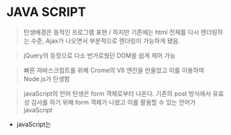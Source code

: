 # JAVA SCRIPT

> 탄생배경은 동적인 프로그램 표현 / 하지만 기존에는 html 전체를 다시 렌더링하는 수준, Ajax가 나오면서 부분적으로 렌더링이 가능하게 됐음.

>jQuery의 등장으로 다소 번거로웠던 DOM을 쉽게 제어 가능

> 빠른 자바스크립트를 위해 Crome의 V8 엔진을 만들었고 이를 이용하여 Node.js가 탄생함

> javaScript의 언어 탄생은 form 객체로부터 나온다. 기존의 post 방식에서 유효성 검사를 하기 위해 form 객체가 나왔고 이를 활용할 수 있는 언어가 javaScript



- javaScript는 <script> 태그 사이에 위치한다.

  ​

- 변수선언은 var로 한다./ 참조변수가 됨. (autoboxing)
  - wrapper 클래스로 형식 지정 (Boolean, Number, String)

    - var numb = new Number(3); / var numb = 3;    (json 에 의해 자동으로 왼쪽으로 변화)
    - 형식을 정해주지 않으면 undefined라는 값으로 정의됨. var x;

    ​

- 배열 객체 Array(); / stack 구조
  - push 를 통해 넣을 수 있음.
  - pop을 통해 꺼낼 수 있음.
  - 배열변수[인덱스]= 값;
    - 초기 인덱스를 큰 수를 넣으면 그 아래 값들은 empty로 들어감 ex) num[4]=32
  - 배열 객체를 선언 할 때 값이 1개면 배열의 길이 여러개면 초기 셋팅
    - var nums= new Array(5);  : 길이5
    - var nums = new Array(3,4,5,hello);  : 배열 [3,4,5,hello]
  - splice() 메소드로 배열 관리 가능
    - nums.splice(1) : 인덱스 1 부터 이후 값 삭제

    - nums.splice(1,2) : 인덱스 1부터 2개의 값 삭제

    - nums.splice(1,2,"삽입") : 인덱스 1부터 2개 값 삭제하고 3번째 넣기

    - nums.splice(1,0,"추가") : 1위치에 "추가"

      ​

- 오브젝트 객체는 1대1 대응 객체임 키 값과 밸류값 존재 (Mash? Hash와 비슷)




- 자바스크립트는 객체를 먼저 만들고 class와 prototype을 부여하는 순서로 진행
  - 정의도 안하고  var exam= new Object(); 후 갑자기 exam.kor=30; 으로 부여 가능
  - 단, 오타에 주의해야함. 오타날 시에도 그냥 생성됨.
  - exam[kor]=30; 가능
    - key 값을 이용한 저장으로 map 형으로 볼 수 있다.

  ​

- var 변수 = new Number(3); 담기가 힘듬
  - var 변수 =3;
  - var object = { };
    - var kor ={"eng":30, "kor":20, "math":10};  : 초기에 파라미터 설정가능
  - var array = [ ];

  ​

- json 객체
  - var json = [{"가":1, "나":2}, {"다":3,"라":4}, {"마":5,"바":6}];

  ​

- eval() 함수 외부에서 추출해 온 자료형은 보통 string 형태로 들어가 있음. 이를 형식으로 다시 바꿔주는 함수

  - eval("var ar= " +추출변수명 +";");

- JSON.parse()  

  - 문자열 -> json 형태 단 키값이 문자열로 돼있어야함
  - ''{"키값": "밸류값"}'' 형태의 json을  {키값:"밸류값"} 으로 변경 / 보통 키값에는 문자열이 안들어감

  ​


- JSON.stringify(json데이터타입)

  - json -> 문자열 변환{"키값": "밸류값"}

  ​

- 출력도구

  - console.log(); 개발자도구에 출력
  - alert();             콘솔창
  - document.write(); 작업물  

- ===

  - js는 따로 정의해도 x와 y가 같다고 인식

  - ```javascript
    var x=3;
    var y=3;
    document.write(x===y);   // true 출력 다른 객체를 인식하려면 var y= new Number(3); 호출
    ```

- 반복문

  - ```javascript
    for(var i=0; i<arr.length; i++){
      content
    }

    for(i in arr)      // (i in arr) == (var i=0; i<arr.length; i++)
      alert(arr[i]);   // i 는 arr의 길이에 해당하는 length바를 배출

    ```

- 함수 만들기(세가지 방식으로 생성)

  - var add = new Function("x, y", "retrun x+y");

  - var add = function(x,y){ return x+y};

  - function add(x,y){return x+y};

  - 다른 언어와 달리 함수를 객체로 만들기 때문에 객체로 호출가능

    - alert(add(3,4));

  - 자바스크립트는 추가 인자가 주어졌을 때 ex) add(x,y,z) 일 때 뒤에 z는 무시됨 

    - 내부에서 arguments 요소가 일단 주어진 인자를 배열형태로 받음

    - ```javascript
      function add(x,y,z){
        alert(arguments.length)    // 3개로 나옴
        alert(arguments[2])        // z로 나옴 주어진 요소를 따로 받을 수 있음.
        var temp=0;
        for add(i in arguments){
          if(typeof arguments[i] == "number"){
            temp+=arguments[i]
          }
        }
        return temp            	// 숫자 타입으로 받은 것을 다 더하는 함수
      }
      ```

- 참조변수 시기와 사용

  - ```javascript
    // 정적인 방식으로 생성됨.
    alert(a)   	// undefined
    var a = 1
    alert(a)   	// 1

    // 에러남
    alert(b)   	//
    b=1			// 전역객체

    // 이름이 같을경우 우선순위는 지역변수가 우선임
    // javaScript의 지역변수 가시영역은 함수로만 묶임. 일반 블록의 경우 블록 외부에서도 동일하게 변수 사용가능
    function f1(){
      var c=1
    }
    alert(c) // 값 없음
    {
      var d=1
    }
    alert(d) // 값 있음
    ```

- 클로저

  - 함수를 객체로 만들기 때문에 함수의 지역변수가 반환되지 않고 계속 남아있는 현상

  - 생명주기가 계속 남아있음

  - ```javascript
    function f1(){
      var a=1;
      
      return function f2(){     // function f2는 closure
        return a;
      }
    }

    var f = f1();   // a를 리턴받음. f1()을 종료해야하는데 a를 써야하니 못닫음
    var a = f();  	// 
    ```

- 브라우저 객체

  - window			윈도우 창

  - window.location   윈도우 주소

  - window.history     윈도우 뒤로가기/앞으로 가기

  - window.document 윈도우 폼 이용

    - ``` javascript
      //window 내장 함수
      alert();
      var x=prompt("출력문구",초기입력값); // 반환값은 String
      x = parseInt(x);
      var answer= confirm("메세지");             //  확인 취소 선택가능
      if (answer){
        alert("확인클릭")
      }else{
        alert("취소클릭")
      }
      ```

- tag 안의 onclick, onmouseover 안의 내용도 javascript임.

  - <input type="button" onclick="alert('안내 메시지');"/>

  - 위 태그는 input이지만 아무 태그나 가능하다.

  - ```jsp
    <script>
      function printAlert(){
        var x="알람";
        alert(x);
      }
    </script>

    // 긴 함수형태를 상단에 선언하고 사용시에 호출하는 방식
    <input type="button" value="알람" onclick="printAlert();">
    ```

- 문서의 엘리먼트 객체

  - 엘리먼트 = 태그들과 비슷한 개념

  - ```jsp
    // 엘리먼트 객체가 만들어짐 따라서 javaScript에서 객체다루듯이 사용가능
    // 이때 객체는 id와 같음.
    <script>
      function printResult(){
        var x, y;
        x=1
        y=1
        id1.value=x+y
        span1.innerText=x+y;
      }
    </script>

    // 버튼 클릭시 버튼 value가 값1-> 2로 변경되는 것을 볼 수 있음.
    <input type ="button" id="id1" value="값1" onclick="printResult();">

    // 안쪽의 text 변경시 innerText사용
    <span id="span1" onclick="printResult();">innerText</span>
    ```

  - ​






----------------------------------------------------------




``` html
<script>
  alert("Hello javascript!!");
  var x = new Number(3);
  var y = 4;
  var z;   # 형식이 정해지지 않은 변수는 undefined 형식
  z=3;
  alert(typeof z);
  alert(x==undefined);

  var nums = new Array();

  nums.push(1);
  nums.push(2);
  nums[0]=5;
  nums[1]=6;

  p1=nums.pop();
  console.log(nums);

  var nums = new Array(2,3,"hello",7);
  nums.splice(위치, 지울 개수, 대신 투입할 요소); # 배열에서 해당 위치에서 몇개 지울것
  nums.splice(위치, 0, 삽입할 요소);
  
  
  var nums = new Array(5); #5공간 배열
  var nums = new Array(5,2); # {5,2} 배열

</script>
```





# Object 객체

> Boolean , Number, String, Array, Object

``` html
<script>
  var exam = new Object();
  # 기본
  exam.kor=30;
  exam.eng=20;
  exam.math=50;
  
  console.log(exam.kor+exam.eng+exam.math);
  # 인덱스가 변수일 때
  exam["kor"]=30;
  exam["eng"]=40;
  exam["math"]=80;
  
  var key ="kor"
  
  exam[key] #==exam["kor"]
  
  
  
</script>
```





```html
<script>
  var exam={"kor":30, "eng":70 , "math": 80};
  var ar =[3,4,5,6,exam, [7,8,9]]
  
  var notice ={"id":1, "title":"hello"}
  console.log(exam.kor+exam.eng);
  
  
  var data ='string 으로 쓰여진 json [{"":값1, "": 값2},{},{}]';
  
  eval("var ar ="+data+";");
  console.log(ar[행].컬럼);
  
  # JSON의 parse 사용하는 법(parse 사용시 json규칙에 까다로움으로
  # 키 값으로 스트링 사용시 쌍따옴 사용)
  var date = JSON.parse('{"id" : 1, "title" : "aaa"}');
  consol.log(date.title);
  
  var date2 ={id:2 , title:"bbb"};
  
  # json을 문자열로 변환하기
  var json = JSON.stringify(data2);
  alert(json);
  
</script>
```





# document(출력)

```html
<script>
	document.write(2+4);
</script>
```





# 연산자

```javascript
var x=3;
var y=3;
document.write(x===y); #True, 같은 객체

var y=new Number(3);
document.write(x===y); #false, 다른 객체

document.write(3+"2"); # 32
document.write(3-"2"); # 1
```



# for

```html
<script>
  	var ar=["hello","hi","greeting"]
	for(var i=0; i<ar.length;i++)
      	document.write(ar[i]+"<br/>");
  
  	# for in 사용시 가져오는건 리스트 객체가 아닌 인덱스만 가져옴
  	for(var d in ar)
      	document.write(ar[i]+"<br/>")
  
  
</script>
```



# 자바스크립트 사이트

developer.mozilla.org



# 함수 만들기

```html
<script>
  # 방법1
	var add = new Function("x,y","return x+y;");
  	alert(add(3,4));
  	
  # 방법2(가장 빈도수 높음)
  	var add = function(x,y)}{return x+y;};
    
  # 방법3
  function add(x,y){
    return x+y;  
  }
  
</script>
```



# 주어진 매개변수보다 많이 투입했을 때

```javascript
function add(x,y){
  alert(arguments[5]);
  return x+y
}

document.write(add(16,4,2,5,6,"hello"));  # 실행이 됨. 인자에 대한 개수가 불분명
```





# 변수의 가시영역과 global 객체, 전역변수

> 1. var을 안쓰면 전역변수 쓰면 지역변수
> 2. 순서가 있음.

``` html
<script>
  	var a=1;
	alert(a);
  	
    alert(b);  # undefined
	var b=1;
  
  	c=1;       # window.c=1; 과 같은 의미
  	alert(c);  # c는 전역객체
    
    var c=5;   # 지역변수가 선언 되면 지역변수가 우선 처리됨.
    
   	alert(a);  # 에러
  	a=1;
</script>
```



```html
<script>
  function f1(){
	var a=1 ;    # 유일하게 인정해주는 지역변수는 함수 안에 있는 변수    
  }
  f1();
  
  alert(a); # 에러
	
</script>
```





# closure

```javascript
function f1(){
  var a =1;
  
  return function f2(){   # closure 밑에서 쓰느라고 f1 리소스가 계속 사용되는 형태
    return a;
  }
}
var f = f1();
var a = f();
alert(a);
```







# window 플랫폼 이용

window : 윈도우의 크기, 닫기, 열기 등을 관리

window.loacation : 윈도우 주소창을 관리

window.history : 뒤로가기, 재실행하기

window.document : 문서



윈도우 기본 메서드

- alert()       : 경고창
- confirm("출력문구")   : 확인/취소창
- prompt("출력문구",0)   : 입력창
- setTimeout()
- clearTimeout()
- setInterval()
- clearInterval()



mozila 에서 함수 찾기

- parseInt()   : 문자열 -> 정수   / 에러시 NaN 반환 / "12ab" -> 12 반환





# 스크립트 코드 작성

``` html
<script>
  function printResult(){
    var x=1;
    var y=2;
    alter(x+y);
  }
</script>

<input onclick="printResult();" />
<input onmouseover" "/>
```

> script 태그에 함수를 설정하고 onclick시 함수명을 호출하도록 함



# 화면 변환

```html
<script>
  function printResult(){
    var x,y;
    x = prompt("x값 입력");
    y = prompt("y값 입력");
    btnPrint.value=x+y;
    span1.innerText=x+y; # 태그 사이의 문자를 바꿀 때는 innerText
    btnPrint.type="text";  #type도 바꿀 수 있음.
  }
</script>
</head>

<body>
  <input type="button" value="클릭" onclick="printResult();" id="btnPrint"/>
  <span id="span1" onclick="printResult()"
</body>
```

> 클릭을 통해 btnPrint.value 가 클릭-> x+y로 바뀜 



# onclick을 따로 빼기

```html
<script>
  window.onload= function(){
    var btnPrint = document.getElementById("btn-print");
    
    var add(x,y){
      return x+y;
    };
    
    
    btnPrint.onclick = function(){
      var x = prompt("x값 입력");
      var y = prompt("y값 입력");
      x=parseInt(x);
      y=parseInt(y);
      btnPrint.value=x+y;
  	};
  }
</script>
</head>

<body>
  <input type="button" value="클릭" id="btn-print"/>
</body>
```





# js 파일로 분리하기

```javascript
# index.js파일
window.addEventListener("load",function(){             # 복수의 js 파일을 사용할 때는 꼭 addEventListener를 사용할 것!!!
  var btnPrint = document.getElementById("btn-print");

  var add(x,y){
    return x+y;
  };


  btnPrint.onclick = function(){
    var x = prompt("x값 입력");
    var y = prompt("y값 입력");
    x=parseInt(x);
    y=parseInt(y);
    btnPrint.value=x+y;
  };
});

#test.js파일
window.addEventListener("load",function(){
  alert("안녕하세요");
});
```



```html
<head>
  
  <script src="index.js"></script> # 단일태그로 쓸 수 없는 script
  <script src="test.js"></script>
</head>
```







# getElementsByTagName()

```html
<script>
  var lis= sec1.getElementsByTagName("li");
</script>

<body>
  <section id="sec1">
  <h1></h1>
    <ul>
      <li></li> 
      <li></li> 
      <li></li> 
    </ul>
  </section>
  
</body>
```





# querySelector

html

``` html
<section id="section3">
  <h1>Ex3 : Selectors API level1</h1>
  <div>
    <input name ="txt-x" type="text" value="0" dir="rtl"/>
    +
    <input class ="txt-y" type="text" value="0" dir="rtl"/>
    <input class ="btn-add" type="button" value="="/>
    <input class ="txt-sum" type="text" value="0" readonly dir="rtl"/>
  </div>
</section>
```

javaScript

```javascript
//Ex3 : Selectors API level1
window.addEventListener("load", function(){
    var section3 =document.getElementById("section3");
    var txtX = section3.querySelector("input[name='txt-x']"); //name 속성 주입하고 query
    var txtY = section3.querySelector(".txt-y");
    var btnAdd = section3.querySelector(".btn-add");
    var txtSum = section3.querySelector(".txt-sum");
    
    //var txtX = section3.querySelectorAll("input");   배열로 input 태그 다 가져오기
    btnAdd.onclick =function(){
        var x = parseInt(txtX.value);
        var y = parseInt(txtY.value);

        txtSum.value = x+y;
    };
});
```







# children

> 자식노드를 찾는 방식
>
> querySelector로 자식을 찾고 그 자식의 노드를 찾는 방식

```javascript
//Ex4 : childNodes를 이용한 선택
window.addEventListener("load", function(){
    var section4 =document.querySelector("#section4");
    var box =section4.querySelector(".box");
    var input1 = box.children[0];   // 자식 노드를 찾는 방식
    var input2 = box.children[1];

    input1.value="hello";
    input2.value="okay";

});
```





# 타겟 위치 기준으로 삽입

``` html
<script>
	targetElement.insetAdhacentElement(position, element);
</script>

position="beforebegin"
<p>
  position= "afterbegin"
  
  
  position= "beforeend"
</p>
position= "afterend"
```





# Event

- addEventListener()
- removeEventListener()
- dispatchEvent()
- stopPropagation()
- stopimmediatePropagation()
- preventDefault()
- target()
- currentTarget()